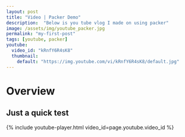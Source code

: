 ```yaml
---
layout: post
title: "Video | Packer Demo"
description:  "Below is you tube vlog I made on using packer"
image: /assets/img/youtube_packer.jpg
permalink: "my-first-post"
tags: [youtube, packer]
youtube:
  video_id: "kRnfY6R4sK8"
  thumbnail: 
    default: "https://img.youtube.com/vi/kRnfY6R4sK8/default.jpg"
---
```

# Overview 
Just a quick test
--
{% include youtube-player.html video_id=page.youtube.video_id %}

